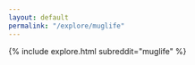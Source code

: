 ```yaml
---
layout: default
permalink: "/explore/muglife"
---
```


<link rel="stylesheet" type="text/css" href="/static/css/explore.css">
{% include explore.html subreddit="muglife" %}
